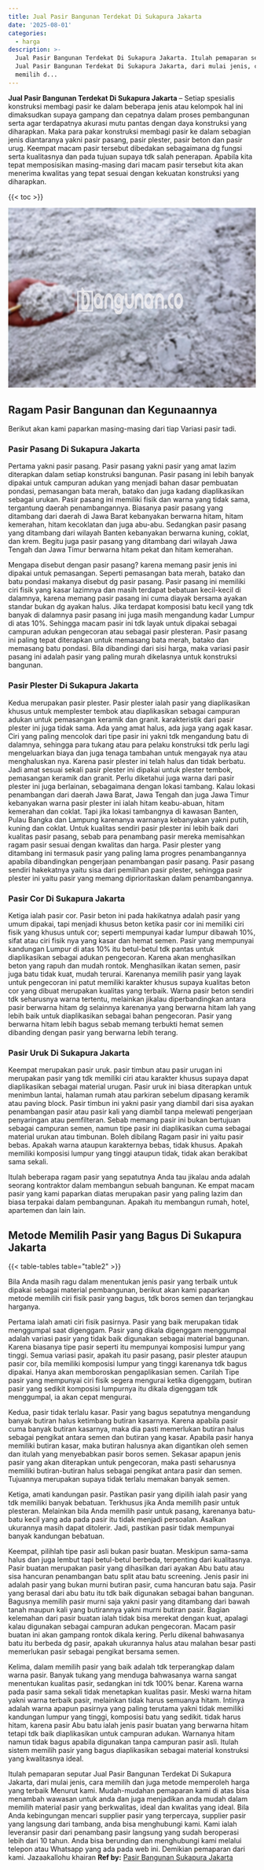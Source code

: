```yaml
---
title: Jual Pasir Bangunan Terdekat Di Sukapura Jakarta
date: '2025-08-01'
categories:
  - harga
description: >-
  Jual Pasir Bangunan Terdekat Di Sukapura Jakarta. Itulah pemaparan seputar
  Jual Pasir Bangunan Terdekat Di Sukapura Jakarta, dari mulai jenis, cara
  memilih d...
---
```


**Jual Pasir Bangunan Terdekat Di Sukapura Jakarta** – Setiap spesialis konstruksi membagi pasir ke dalam beberapa jenis atau kelompok hal ini dimaksudkan supaya gampang dan cepatnya dalam proses pembangunan serta agar terdapatnya akurasi mutu pantas dengan daya konstruksi yang diharapkan. Maka para pakar konstruksi membagi pasir ke dalam sebagian jenis diantaranya yakni pasir pasang, pasir plester, pasir beton dan pasir urug. Keempat macam pasir tersebut dibedakan sebagaimana dg fungsi serta kualitasnya dan pada tujuan supaya tdk salah penerapan. Apabila kita tepat memposisikan masing-masing dari macam pasir tersebut kita akan menerima kwalitas yang tepat sesuai dengan kekuatan konstruksi yang diharapkan.

{{< toc >}}

![Jual Pasir Bangunan Terdekat Di Sukapura Jakarta](/images/jual-pasir-bangunan-64.png)

## Ragam Pasir Bangunan dan Kegunaannya

Berikut akan kami paparkan masing-masing dari tiap Variasi pasir tadi.

### Pasir Pasang Di Sukapura Jakarta

Pertama yakni pasir pasang. Pasir pasang yakni pasir yang amat lazim diterapkan dalam setiap konstruksi bangunan. Pasir pasang ini lebih banyak dipakai untuk campuran adukan yang menjadi bahan dasar pembuatan pondasi, pemasangan bata merah, batako dan juga kadang diaplikasikan sebagai urukan. Pasir pasang ini memiliki fisik dan warna yang tidak sama, tergantung daerah penambangannya. Biasanya pasir pasang yang ditambang dari daerah di Jawa Barat kebanyakan berwarna hitam, hitam kemerahan, hitam kecoklatan dan juga abu-abu. Sedangkan pasir pasang yang ditambang dari wilayah Banten kebanyakan berwarna kuning, coklat, dan krem. Begitu juga pasir pasang yang ditambang dari wilayah Jawa Tengah dan Jawa Timur berwarna hitam pekat dan hitam kemerahan.

Mengapa disebut dengan pasir pasang? karena memang pasir jenis ini dipakai untuk pemasangan. Seperti pemasangan bata merah, batako dan batu pondasi makanya disebut dg pasir pasang. Pasir pasang ini memiliki ciri fisik yang kasar lazimnya dan masih terdapat bebatuan kecil-kecil di dalamnya, karena memang pasir pasang ini cuma diayak bersama ayakan standar bukan dg ayakan halus. Jika terdapat komposisi batu kecil yang tdk banyak di dalamnya pasir pasang ini juga masih mengandung kadar Lumpur di atas 10%. Sehingga macam pasir ini tdk layak untuk dipakai sebagai campuran adukan pengecoran atau sebagai pasir plesteran. Pasir pasang ini paling tepat diterapkan untuk memasang bata merah, batako dan memasang batu pondasi. Bila dibandingi dari sisi harga, maka variasi pasir pasang ini adalah pasir yang paling murah dikelasnya untuk konstruksi bangunan.

### Pasir Plester Di Sukapura Jakarta

Kedua merupakan pasir plester. Pasir plester ialah pasir yang diaplikasikan khusus untuk memplester tembok atau diaplikasikan sebagai campuran adukan untuk pemasangan keramik dan granit. karakteristik dari pasir plester ini juga tidak sama. Ada yang amat halus, ada juga yang agak kasar. Ciri yang paling mencolok dari tipe pasir ini yakni tdk mengandung batu di dalamnya, sehingga para tukang atau para pelaku konstruksi tdk perlu lagi mengeluarkan biaya dan juga tenaga tambahan untuk mengayak nya atau menghaluskan nya. Karena pasir plester ini telah halus dan tidak berbatu. Jadi amat sesuai sekali pasir plester ini dipakai untuk plester tembok, pemasangan keramik dan granit. Perlu diketahui juga warna dari pasir plester ini juga berlainan, sebagaimana dengan lokasi tambang. Kalau lokasi penambangan dari daerah Jawa Barat, Jawa Tengah dan juga Jawa Timur kebanyakan warna pasir plester ini ialah hitam keabu-abuan, hitam kemerahan dan coklat. Tapi jika lokasi tambangnya di kawasan Banten, Pulau Bangka dan Lampung karenanya warnanya kebanyakan yakni putih, kuning dan coklat. Untuk kualitas sendiri pasir plester ini lebih baik dari kualitas pasir pasang, sebab para penambang pasir mereka memisahkan ragam pasir sesuai dengan kwalitas dan harga. Pasir plester yang ditambang ini termasuk pasir yang paling lama progres penambangannya apabila dibandingkan pengerjaan penambangan pasir pasang. Pasir pasang sendiri hakekatnya yaitu sisa dari pemilihan pasir plester, sehingga pasir plester ini yaitu pasir yang memang diprioritaskan dalam penambangannya.

### Pasir Cor Di Sukapura Jakarta

Ketiga ialah pasir cor. Pasir beton ini pada hakikatnya adalah pasir yang umum dipakai, tapi menjadi khusus beton ketika pasir cor ini memiliki ciri fisik yang khusus untuk cor; seperti mempunyai kadar lumpur dibawah 10%, sifat atau ciri fisik nya yang kasar dan hemat semen. Pasir yang mempunyai kandungan Lumpur di atas 10% itu betul-betul tdk pantas untuk diaplikasikan sebagai adukan pengecoran. Karena akan menghasilkan beton yang rapuh dan mudah rontok. Menghasilkan ikatan semen, pasir juga batu tidak kuat, mudah terurai. Karenanya memilih pasir yang layak untuk pengecoran ini patut memiliki karakter khusus supaya kualitas beton cor yang dibuat merupakan kualitas yang terbaik. Warna pasir beton sendiri tdk seharusnya warna tertentu, melainkan jikalau diperbandingkan antara pasir berwarna hitam dg selainnya karenanya yang berwarna hitam lah yang lebih baik untuk diaplikasikan sebagai bahan pengecoran. Pasir yang berwarna hitam lebih bagus sebab memang terbukti hemat semen dibanding dengan pasir yang berwarna lebih terang.

### Pasir Uruk Di Sukapura Jakarta

Keempat merupakan pasir uruk. pasir timbun atau pasir urugan ini merupakan pasir yang tdk memiliki ciri atau karakter khusus supaya dapat diaplikasikan sebagai material urugan. Pasir uruk ini biasa diterapkan untuk menimbun lantai, halaman rumah atau parkiran sebelum dipasang keramik atau paving block. Pasir timbun ini yakni pasir yang diambil dari sisa ayakan penambangan pasir atau pasir kali yang diambil tanpa melewati pengerjaan penyaringan atau pemfilteran. Sebab memang pasir ini bukan bertujuan sebagai campuran semen, namun tipe pasir ini diaplikasikan cuma sebagai material urukan atau timbunan. Boleh dibilang Ragam pasir ini yaitu pasir bebas. Apakah warna ataupun karakternya bebas, tidak khusus. Apakah memiliki komposisi lumpur yang tinggi ataupun tidak, tidak akan berakibat sama sekali.

Itulah beberapa ragam pasir yang sepatutnya Anda tau jikalau anda adalah seorang kontraktor dalam membangun sebuah bangunan. Ke empat macam pasir yang kami paparkan diatas merupakan pasir yang paling lazim dan biasa terpakai dalam pembangunan. Apakah itu membangun rumah, hotel, apartemen dan lain lain.

## Metode Memilih Pasir yang Bagus Di Sukapura Jakarta

{{< table-tables table="table2" >}}

Bila Anda masih ragu dalam menentukan jenis pasir yang terbaik untuk dipakai sebagai material pembangunan, berikut akan kami paparkan metode memilih ciri fisik pasir yang bagus, tdk boros semen dan terjangkau harganya.

Pertama ialah amati ciri fisik pasirnya. Pasir yang baik merupakan tidak menggumpal saat digenggam. Pasir yang dikala digenggam menggumpal adalah variasi pasir yang tidak baik digunakan sebagai material bangunan. Karena biasanya tipe pasir seperti itu mempunyai komposisi lumpur yang tinggi. Semua variasi pasir, apakah itu pasir pasang, pasir plester ataupun pasir cor, bila memiliki komposisi lumpur yang tinggi karenanya tdk bagus dipakai. Hanya akan memboroskan pengaplikasian semen. Carilah Tipe pasir yang mempunyai ciri fisik segera mengurai ketika digenggam, butiran pasir yang sedikit komposisi lumpurnya itu dikala digenggam tdk menggumpal, ia akan cepat mengurai.

Kedua, pasir tidak terlalu kasar. Pasir yang bagus sepatutnya mengandung banyak butiran halus ketimbang butiran kasarnya. Karena apabila pasir cuma banyak butiran kasarnya, maka dia pasti memerlukan butiran halus sebagai pengikat antara semen dan butiran yang kasar. Apabila pasir hanya memiliki butiran kasar, maka butiran halusnya akan digantikan oleh semen dan itulah yang menyebabkan pasir boros semen. Sekasar apapun jenis pasir yang akan diterapkan untuk pengecoran, maka pasti seharusnya memiliki butiran-butiran halus sebagai pengikat antara pasir dan semen. Tujuannya merupakan supaya tidak terlalu memakan banyak semen.

Ketiga, amati kandungan pasir. Pastikan pasir yang dipilih ialah pasir yang tdk memiliki banyak bebatuan. Terkhusus jika Anda memilih pasir untuk plesteran. Melainkan bila Anda memilih pasir untuk pasang, karenanya batu-batu kecil yang ada pada pasir itu tidak menjadi persoalan. Asalkan ukurannya masih dapat ditolerir. Jadi, pastikan pasir tidak mempunyai banyak kandungan bebatuan.

Keempat, pilihlah tipe pasir asli bukan pasir buatan. Meskipun sama-sama halus dan juga lembut tapi betul-betul berbeda, terpenting dari kualitasnya. Pasir buatan merupakan pasir yang dihasilkan dari ayakan Abu batu atau sisa hancuran penambangan batu split atau batu screening. Jenis pasir ini adalah pasir yang bukan murni butiran pasir, cuma hancuran batu saja. Pasir yang berasal dari abu batu itu tdk baik digunakan sebagai bahan bangunan. Bagusnya memilih pasir murni saja yakni pasir yang ditambang dari bawah tanah maupun kali yang butirannya yakni murni butiran pasir. Bagian kelemahan dari pasir buatan ialah tidak bisa merekat dengan kuat, apalagi kalau digunakan sebagai campuran adukan pengecoran. Macam pasir buatan ini akan gampang rontok dikala kering. Perlu dikenal bahwasanya batu itu berbeda dg pasir, apakah ukurannya halus atau malahan besar pasti memerlukan pasir sebagai pengikat bersama semen.

Kelima, dalam memilih pasir yang baik adalah tdk terperangkap dalam warna pasir. Banyak tukang yang menduga bahwasanya warna sangat menentukan kualitas pasir, sedangkan ini tdk 100% benar. Karena warna pada pasir sama sekali tidak menetapkan kualitas pasir. Meski warna hitam yakni warna terbaik pasir, melainkan tidak harus semuanya hitam. Intinya adalah warna apapun pasirnya yang paling terutama yakni tidak memiliki kandungan lumpur yang tinggi, komposisi batu yang sedikit. tidak harus hitam, karena pasir Abu batu ialah jenis pasir buatan yang berwarna hitam tetapi tdk baik diaplikasikan untuk campuran adukan. Warnanya hitam namun tidak bagus apabila digunakan tanpa campuran pasir asli. Itulah sistem memilih pasir yang bagus diaplikasikan sebagai material konstruksi yang kwalitasnya ideal.

Itulah pemaparan seputar Jual Pasir Bangunan Terdekat Di Sukapura Jakarta, dari mulai jenis, cara memilih dan juga metode memperoleh harga yang terbaik Menurut kami. Mudah-mudahan pemaparan kami di atas bisa menambah wawasan untuk anda dan juga menjadikan anda mudah dalam memilih material pasir yang berkwalitas, ideal dan kwalitas yang ideal. Bila Anda kebingungan mencari supplier pasir yang terpercaya, supplier pasir yang langsung dari tambang, anda bisa menghubungi kami. Kami ialah leveransir pasir dari penambang pasir langsung yang sudah beroperasi lebih dari 10 tahun. Anda bisa berunding dan menghubungi kami melalui telepon atau Whatsapp yang ada pada web ini. Demikian pemaparan dari kami. Jazaakallohu khairan
**Ref by:** [Pasir Bangunan Sukapura Jakarta](https://id.wikipedia.org/wiki/Pasir)
